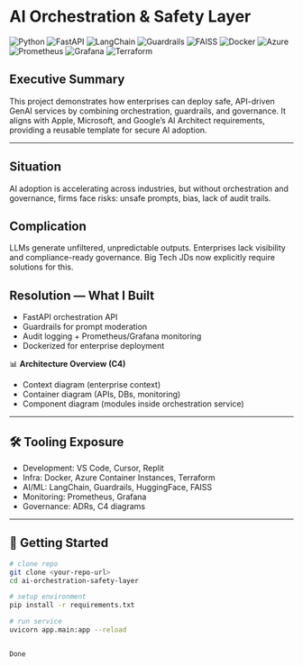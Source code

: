# AI Orchestration & Safety Layer
![Python](https://img.shields.io/badge/Python-3.11-blue?logo=python)
![FastAPI](https://img.shields.io/badge/API-FastAPI-009688?logo=fastapi)
![LangChain](https://img.shields.io/badge/Framework-LangChain-2E86C1)
![Guardrails](https://img.shields.io/badge/Safety-Guardrails-orange)
![FAISS](https://img.shields.io/badge/VectorDB-FAISS-5D6D7E)
![Docker](https://img.shields.io/badge/Container-Docker-2496ED?logo=docker)
![Azure](https://img.shields.io/badge/Cloud-Azure-0078D4?logo=microsoftazure)
![Prometheus](https://img.shields.io/badge/Monitoring-Prometheus-E6522C?logo=prometheus)
![Grafana](https://img.shields.io/badge/Dashboard-Grafana-F46800?logo=grafana)
![Terraform](https://img.shields.io/badge/IaC-Terraform-7B42BC?logo=terraform)


## Executive Summary
This project demonstrates how enterprises can deploy safe, API-driven GenAI services by combining orchestration, guardrails, and governance. It aligns with Apple, Microsoft, and Google’s AI Architect requirements, providing a reusable template for secure AI adoption.

---

## Situation
AI adoption is accelerating across industries, but without orchestration and governance, firms face risks: unsafe prompts, bias, lack of audit trails.

## Complication
LLMs generate unfiltered, unpredictable outputs. Enterprises lack visibility and compliance-ready governance. Big Tech JDs now explicitly require solutions for this.

## Resolution — What I Built
- FastAPI orchestration API
- Guardrails for prompt moderation
- Audit logging + Prometheus/Grafana monitoring
- Dockerized for enterprise deployment

📊 **Architecture Overview (C4)**  
- Context diagram (enterprise context)  
- Container diagram (APIs, DBs, monitoring)  
- Component diagram (modules inside orchestration service)  


---

## 🛠 Tooling Exposure
- Development: VS Code, Cursor, Replit
- Infra: Docker, Azure Container Instances, Terraform
- AI/ML: LangChain, Guardrails, HuggingFace, FAISS
- Monitoring: Prometheus, Grafana
- Governance: ADRs, C4 diagrams

---

## 🚀 Getting Started
```bash
# clone repo
git clone <your-repo-url>
cd ai-orchestration-safety-layer

# setup environment
pip install -r requirements.txt

# run service
uvicorn app.main:app --reload


Done
